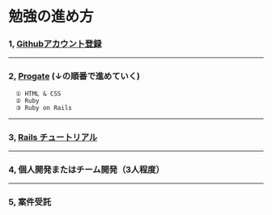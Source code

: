 # 勉強の進め方   


### 1, [Githubアカウント登録](https://www.winschool.jp/download/online/text/guide_regist_github.pdf) 
***
### 2, [Progate](https://prog-8.com/) (↓の順番で進めていく)
      ① HTML & CSS
      ② Ruby
      ③ Ruby on Rails
***
### 3, [Rails チュートリアル](https://railstutorial.jp/chapters/beginning?version=6.0)
***
### 4, 個人開発またはチーム開発（3人程度）
***
### 5, 案件受託
